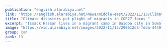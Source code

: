 ```yaml
---
publication: "english.alarabiya.net"
link: "https://english.alarabiya.net/News/middle-east/2022/11/13/Climate-disasters-put-plight-of-migrants-in-COP27-focus-"
title: "Climate disasters put plight of migrants in COP27 focus "
excerpt: "Issack Hassan lives in a migrant camp in Baidoa city in Somalia - one of more than a million people displaced since January after five successive failed"
image: "https://vid.alarabiya.net/images/2022/11/13/290612d3-fdda-4449-a6ec-bf579f12a17e/290612d3-fdda-4449-a6ec-bf579f12a17e_16x9_600x338.JPG"
group: con
rank: 13
---
```

